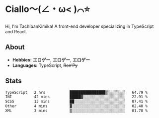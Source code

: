 # Ciallo～(∠・ω< )⌒⭐️

Hi, I'm TachibanKimika! A front-end developer specializing in TypeScript and React.

## About
- **Hobbies:** **エロゲー**, **エロゲー**, **エロゲー**
- **Languages:** TypeScript, ~~Ren’Py~~

## Stats
<!--START_SECTION:waka-->

```txt
TypeScript   2 hrs           ████████████████▒░░░░░░░░   64.79 %
INI          42 mins         █████▓░░░░░░░░░░░░░░░░░░░   22.91 %
SCSS         13 mins         ██░░░░░░░░░░░░░░░░░░░░░░░   07.41 %
Other        4 mins          ▓░░░░░░░░░░░░░░░░░░░░░░░░   02.40 %
XML          3 mins          ▒░░░░░░░░░░░░░░░░░░░░░░░░   01.78 %
```

<!--END_SECTION:waka-->

<!-- ![Metrics](https://metrics.lecoq.io/TachibanaKimika?template=classic&base.activity=0&base.community=0&base.repositories=0&languages=1&isocalendar=1&isocalendar.duration=half-year&languages.limit=8&languages.sections=most-used&languages.colors=github&languages.threshold=0%25&languages.indepth=false&languages.recent.load=300&languages.recent.days=14&config.timezone=Asia%2FShanghai)
 -->
